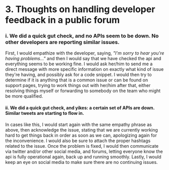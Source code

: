 # 3. Thoughts on handling developer feedback in a public forum


### i. We did a quick gut check, and no APIs seem to be down. No other developers are reporting similar issues.

First, I would empathize with the developer, saying, _"I'm sorry to hear you're having problems..."_ and then I would say that we have checked the api and everything seems to be working fine. I would ask her/him to send me a direct message with more specific information on exactly what kind of issue they're having, and possibly ask for a code snippet. I would then try to determine if it is anything that is a common issue or can be found on support pages, trying to work things out with her/him after that, either resolving things myself or forwarding to somebody on the team who might be more qualified.


#### ii. We did a quick gut check, and yikes: a certain set of APIs are down. Similar tweets are starting to flow in.

In cases like this, I would start again with the same empathy phrase as above, then acknowledge the issue, stating that we are currently working hard to get things back in order as soon as we can, apologizing again for the inconvenience. I would also be sure to attach the proper hashtags related to the issue. Once the problem is fixed, I would then communicate via twitter and/or other social media, and forums, letting everyone know the api is fully operational again, back up and running smoothly. Lastly, I would keep an eye on social media to make sure there are no continuing issues.
